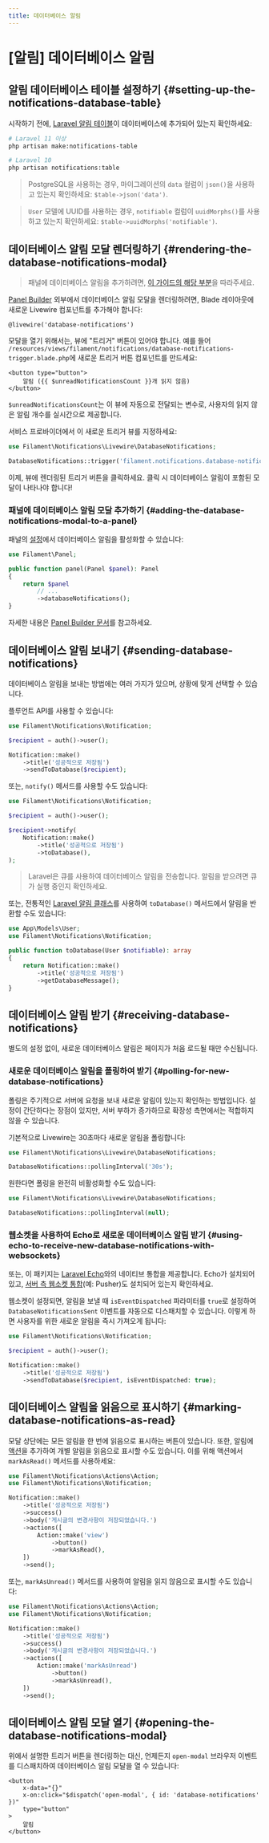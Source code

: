 ```yaml
---
title: 데이터베이스 알림
---
```

# [알림] 데이터베이스 알림

<AutoScreenshot name="notifications/database" alt="데이터베이스 알림" version="3.x" />

## 알림 데이터베이스 테이블 설정하기 {#setting-up-the-notifications-database-table}

시작하기 전에, [Laravel 알림 테이블](https://laravel.com/docs/notifications#database-prerequisites)이 데이터베이스에 추가되어 있는지 확인하세요:

```bash
# Laravel 11 이상
php artisan make:notifications-table

# Laravel 10
php artisan notifications:table
```

> PostgreSQL을 사용하는 경우, 마이그레이션의 `data` 컬럼이 `json()`을 사용하고 있는지 확인하세요: `$table->json('data')`.

> `User` 모델에 UUID를 사용하는 경우, `notifiable` 컬럼이 `uuidMorphs()`를 사용하고 있는지 확인하세요: `$table->uuidMorphs('notifiable')`.

## 데이터베이스 알림 모달 렌더링하기 {#rendering-the-database-notifications-modal}

> 패널에 데이터베이스 알림을 추가하려면, [이 가이드의 해당 부분](#adding-the-database-notifications-modal-to-a-panel)을 따라주세요.

[Panel Builder](../panels/getting-started) 외부에서 데이터베이스 알림 모달을 렌더링하려면, Blade 레이아웃에 새로운 Livewire 컴포넌트를 추가해야 합니다:

```blade
@livewire('database-notifications')
```

모달을 열기 위해서는, 뷰에 "트리거" 버튼이 있어야 합니다. 예를 들어 `/resources/views/filament/notifications/database-notifications-trigger.blade.php`에 새로운 트리거 버튼 컴포넌트를 만드세요:

```blade
<button type="button">
    알림 ({{ $unreadNotificationsCount }}개 읽지 않음)
</button>
```

`$unreadNotificationsCount`는 이 뷰에 자동으로 전달되는 변수로, 사용자의 읽지 않은 알림 개수를 실시간으로 제공합니다.

서비스 프로바이더에서 이 새로운 트리거 뷰를 지정하세요:

```php
use Filament\Notifications\Livewire\DatabaseNotifications;

DatabaseNotifications::trigger('filament.notifications.database-notifications-trigger');
```

이제, 뷰에 렌더링된 트리거 버튼을 클릭하세요. 클릭 시 데이터베이스 알림이 포함된 모달이 나타나야 합니다!

### 패널에 데이터베이스 알림 모달 추가하기 {#adding-the-database-notifications-modal-to-a-panel}

패널의 [설정](../panels/configuration)에서 데이터베이스 알림을 활성화할 수 있습니다:

```php
use Filament\Panel;

public function panel(Panel $panel): Panel
{
    return $panel
        // ...
        ->databaseNotifications();
}
```

자세한 내용은 [Panel Builder 문서](../panels/notifications)를 참고하세요.

## 데이터베이스 알림 보내기 {#sending-database-notifications}

데이터베이스 알림을 보내는 방법에는 여러 가지가 있으며, 상황에 맞게 선택할 수 있습니다.

플루언트 API를 사용할 수 있습니다:

```php
use Filament\Notifications\Notification;

$recipient = auth()->user();

Notification::make()
    ->title('성공적으로 저장됨')
    ->sendToDatabase($recipient);
```

또는, `notify()` 메서드를 사용할 수도 있습니다:

```php
use Filament\Notifications\Notification;

$recipient = auth()->user();

$recipient->notify(
    Notification::make()
        ->title('성공적으로 저장됨')
        ->toDatabase(),
);
```

> Laravel은 큐를 사용하여 데이터베이스 알림을 전송합니다. 알림을 받으려면 큐가 실행 중인지 확인하세요.

또는, 전통적인 [Laravel 알림 클래스](https://laravel.com/docs/notifications#generating-notifications)를 사용하여 `toDatabase()` 메서드에서 알림을 반환할 수도 있습니다:

```php
use App\Models\User;
use Filament\Notifications\Notification;

public function toDatabase(User $notifiable): array
{
    return Notification::make()
        ->title('성공적으로 저장됨')
        ->getDatabaseMessage();
}
```

## 데이터베이스 알림 받기 {#receiving-database-notifications}

별도의 설정 없이, 새로운 데이터베이스 알림은 페이지가 처음 로드될 때만 수신됩니다.

### 새로운 데이터베이스 알림을 폴링하여 받기 {#polling-for-new-database-notifications}

폴링은 주기적으로 서버에 요청을 보내 새로운 알림이 있는지 확인하는 방법입니다. 설정이 간단하다는 장점이 있지만, 서버 부하가 증가하므로 확장성 측면에서는 적합하지 않을 수 있습니다.

기본적으로 Livewire는 30초마다 새로운 알림을 폴링합니다:

```php
use Filament\Notifications\Livewire\DatabaseNotifications;

DatabaseNotifications::pollingInterval('30s');
```

원한다면 폴링을 완전히 비활성화할 수도 있습니다:

```php
use Filament\Notifications\Livewire\DatabaseNotifications;

DatabaseNotifications::pollingInterval(null);
```

### 웹소켓을 사용하여 Echo로 새로운 데이터베이스 알림 받기 {#using-echo-to-receive-new-database-notifications-with-websockets}

또는, 이 패키지는 [Laravel Echo](https://laravel.com/docs/broadcasting#client-side-installation)와의 네이티브 통합을 제공합니다. Echo가 설치되어 있고, [서버 측 웹소켓 통합](https://laravel.com/docs/broadcasting#server-side-installation)(예: Pusher)도 설치되어 있는지 확인하세요.

웹소켓이 설정되면, 알림을 보낼 때 `isEventDispatched` 파라미터를 `true`로 설정하여 `DatabaseNotificationsSent` 이벤트를 자동으로 디스패치할 수 있습니다. 이렇게 하면 사용자를 위한 새로운 알림을 즉시 가져오게 됩니다:

```php
use Filament\Notifications\Notification;

$recipient = auth()->user();

Notification::make()
    ->title('성공적으로 저장됨')
    ->sendToDatabase($recipient, isEventDispatched: true);
```

## 데이터베이스 알림을 읽음으로 표시하기 {#marking-database-notifications-as-read}

모달 상단에는 모든 알림을 한 번에 읽음으로 표시하는 버튼이 있습니다. 또한, 알림에 [액션](sending-notifications#adding-actions-to-notifications)을 추가하여 개별 알림을 읽음으로 표시할 수도 있습니다. 이를 위해 액션에서 `markAsRead()` 메서드를 사용하세요:

```php
use Filament\Notifications\Actions\Action;
use Filament\Notifications\Notification;

Notification::make()
    ->title('성공적으로 저장됨')
    ->success()
    ->body('게시글의 변경사항이 저장되었습니다.')
    ->actions([
        Action::make('view')
            ->button()
            ->markAsRead(),
    ])
    ->send();
```

또는, `markAsUnread()` 메서드를 사용하여 알림을 읽지 않음으로 표시할 수도 있습니다:

```php
use Filament\Notifications\Actions\Action;
use Filament\Notifications\Notification;

Notification::make()
    ->title('성공적으로 저장됨')
    ->success()
    ->body('게시글의 변경사항이 저장되었습니다.')
    ->actions([
        Action::make('markAsUnread')
            ->button()
            ->markAsUnread(),
    ])
    ->send();
```

## 데이터베이스 알림 모달 열기 {#opening-the-database-notifications-modal}

위에서 설명한 트리거 버튼을 렌더링하는 대신, 언제든지 `open-modal` 브라우저 이벤트를 디스패치하여 데이터베이스 알림 모달을 열 수 있습니다:

```blade
<button
    x-data="{}"
    x-on:click="$dispatch('open-modal', { id: 'database-notifications' })"
    type="button"
>
    알림
</button>
```
